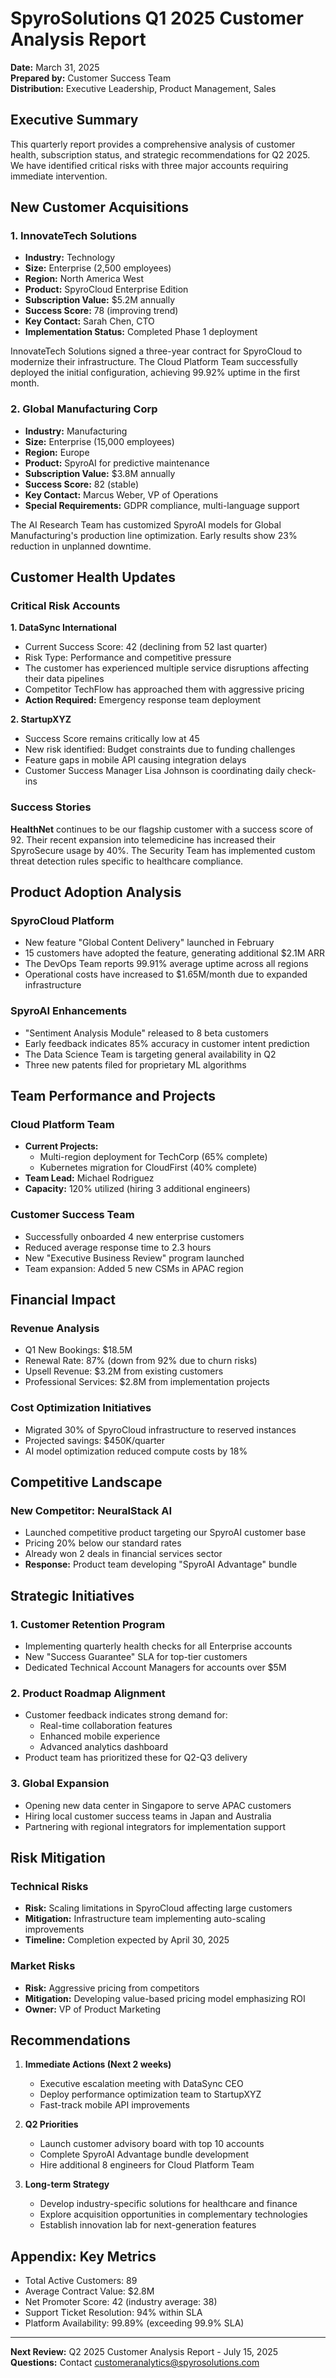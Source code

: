 # SpyroSolutions Q1 2025 Customer Analysis Report

**Date:** March 31, 2025  
**Prepared by:** Customer Success Team  
**Distribution:** Executive Leadership, Product Management, Sales

## Executive Summary

This quarterly report provides a comprehensive analysis of customer health, subscription status, and strategic recommendations for Q2 2025. We have identified critical risks with three major accounts requiring immediate intervention.

## New Customer Acquisitions

### 1. InnovateTech Solutions
- **Industry:** Technology  
- **Size:** Enterprise (2,500 employees)
- **Region:** North America West
- **Product:** SpyroCloud Enterprise Edition
- **Subscription Value:** $5.2M annually
- **Success Score:** 78 (improving trend)
- **Key Contact:** Sarah Chen, CTO
- **Implementation Status:** Completed Phase 1 deployment

InnovateTech Solutions signed a three-year contract for SpyroCloud to modernize their infrastructure. The Cloud Platform Team successfully deployed the initial configuration, achieving 99.92% uptime in the first month.

### 2. Global Manufacturing Corp
- **Industry:** Manufacturing
- **Size:** Enterprise (15,000 employees)
- **Region:** Europe
- **Product:** SpyroAI for predictive maintenance
- **Subscription Value:** $3.8M annually  
- **Success Score:** 82 (stable)
- **Key Contact:** Marcus Weber, VP of Operations
- **Special Requirements:** GDPR compliance, multi-language support

The AI Research Team has customized SpyroAI models for Global Manufacturing's production line optimization. Early results show 23% reduction in unplanned downtime.

## Customer Health Updates

### Critical Risk Accounts

**1. DataSync International**
- Current Success Score: 42 (declining from 52 last quarter)
- Risk Type: Performance and competitive pressure
- The customer has experienced multiple service disruptions affecting their data pipelines
- Competitor TechFlow has approached them with aggressive pricing
- **Action Required:** Emergency response team deployment

**2. StartupXYZ** 
- Success Score remains critically low at 45
- New risk identified: Budget constraints due to funding challenges
- Feature gaps in mobile API causing integration delays
- Customer Success Manager Lisa Johnson is coordinating daily check-ins

### Success Stories

**HealthNet** continues to be our flagship customer with a success score of 92. Their recent expansion into telemedicine has increased their SpyroSecure usage by 40%. The Security Team has implemented custom threat detection rules specific to healthcare compliance.

## Product Adoption Analysis

### SpyroCloud Platform
- New feature "Global Content Delivery" launched in February
- 15 customers have adopted the feature, generating additional $2.1M ARR
- The DevOps Team reports 99.91% average uptime across all regions
- Operational costs have increased to $1.65M/month due to expanded infrastructure

### SpyroAI Enhancements
- "Sentiment Analysis Module" released to 8 beta customers
- Early feedback indicates 85% accuracy in customer intent prediction
- The Data Science Team is targeting general availability in Q2
- Three new patents filed for proprietary ML algorithms

## Team Performance and Projects

### Cloud Platform Team
- **Current Projects:**
  - Multi-region deployment for TechCorp (65% complete)
  - Kubernetes migration for CloudFirst (40% complete)
- **Team Lead:** Michael Rodriguez
- **Capacity:** 120% utilized (hiring 3 additional engineers)

### Customer Success Team
- Successfully onboarded 4 new enterprise customers
- Reduced average response time to 2.3 hours
- New "Executive Business Review" program launched
- Team expansion: Added 5 new CSMs in APAC region

## Financial Impact

### Revenue Analysis
- Q1 New Bookings: $18.5M
- Renewal Rate: 87% (down from 92% due to churn risks)
- Upsell Revenue: $3.2M from existing customers
- Professional Services: $2.8M from implementation projects

### Cost Optimization Initiatives
- Migrated 30% of SpyroCloud infrastructure to reserved instances
- Projected savings: $450K/quarter
- AI model optimization reduced compute costs by 18%

## Competitive Landscape

### New Competitor: NeuralStack AI
- Launched competitive product targeting our SpyroAI customer base
- Pricing 20% below our standard rates
- Already won 2 deals in financial services sector
- **Response:** Product team developing "SpyroAI Advantage" bundle

## Strategic Initiatives

### 1. Customer Retention Program
- Implementing quarterly health checks for all Enterprise accounts
- New "Success Guarantee" SLA for top-tier customers
- Dedicated Technical Account Managers for accounts over $5M

### 2. Product Roadmap Alignment
- Customer feedback indicates strong demand for:
  - Real-time collaboration features
  - Enhanced mobile experience
  - Advanced analytics dashboard
- Product team has prioritized these for Q2-Q3 delivery

### 3. Global Expansion
- Opening new data center in Singapore to serve APAC customers
- Hiring local customer success teams in Japan and Australia
- Partnering with regional integrators for implementation support

## Risk Mitigation

### Technical Risks
- **Risk:** Scaling limitations in SpyroCloud affecting large customers
- **Mitigation:** Infrastructure team implementing auto-scaling improvements
- **Timeline:** Completion expected by April 30, 2025

### Market Risks
- **Risk:** Aggressive pricing from competitors
- **Mitigation:** Developing value-based pricing model emphasizing ROI
- **Owner:** VP of Product Marketing

## Recommendations

1. **Immediate Actions (Next 2 weeks)**
   - Executive escalation meeting with DataSync CEO
   - Deploy performance optimization team to StartupXYZ
   - Fast-track mobile API improvements

2. **Q2 Priorities**
   - Launch customer advisory board with top 10 accounts
   - Complete SpyroAI Advantage bundle development
   - Hire additional 8 engineers for Cloud Platform Team

3. **Long-term Strategy**
   - Develop industry-specific solutions for healthcare and finance
   - Explore acquisition opportunities in complementary technologies
   - Establish innovation lab for next-generation features

## Appendix: Key Metrics

- Total Active Customers: 89
- Average Contract Value: $2.8M
- Net Promoter Score: 42 (industry average: 38)
- Support Ticket Resolution: 94% within SLA
- Platform Availability: 99.89% (exceeding 99.9% SLA)

---

**Next Review:** Q2 2025 Customer Analysis Report - July 15, 2025  
**Questions:** Contact customeranalytics@spyrosolutions.com